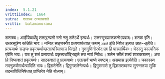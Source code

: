 ```yaml
---
index:  5.1.21
vrittiindex:  1664
sutra:  शताच्च ठन्यतावशते
vritti:  balamanorama 
---
```


शताच्च। आर्हीयेष्वर्थेषु शताट्ठन्यतौ स्तो नतु शतेऽर्थे इत्यर्थः। उत्तरसूत्रप्राप्तकनोऽपवादः। शतक इति। उत्तरसूत्रेण कन्निति भावः। नन्विह सङ्घस्यैव प्रत्ययार्थत्वात् कथम् `अशते` इति निषेध इत्यत आह--इहेति। प्रत्ययार्थः सङ्घः प्रकृत्यर्थाच्छतात्परिमाणान्न भिद्यते। गुणगुणिनोरभेद एव हि पारमार्थिकः। भेदस्तु काल्पनिक एवेति भावः। यत्र तु शतं प्रत्ययार्थः प्रकृत्यर्थाद्भिद्यते तत्र नायं निषेधः। शतेन क्रीतं शत्यं शाटकशतम्। अत्र हि निष्कशतं प्रकृत्यर्थः। सादकशतं तु प्रत्ययार्थः। एतत्सर्वं भाष्ये स्पष्टम्। असमास इत्येवेति। चकारस्य तदनुकर्षणार्थत्वादिति भावः। द्विशतेनेति। द्विगुणशतेनेत्यर्थः। द्विगुसमासे तु द्विशतशब्दस्य लुगन्ततया लुकि तदन्तविधिनिषेधात् प्राप्तिरेव नेति बोध्यम्।

